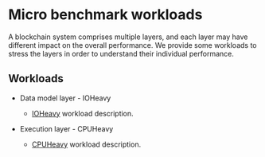 # Micro benchmark workloads
A blockchain system comprises multiple layers, and each layer may have different impact on the overall performance.
We provide some workloads to stress the layers in order to understand their individual performance.

## Workloads
* Data model layer - IOHeavy
  * [IOHeavy](ioheavy/README.md) workload description.
  
* Execution layer - CPUHeavy
  * [CPUHeavy](cpuheavy/README.md) workload description.
